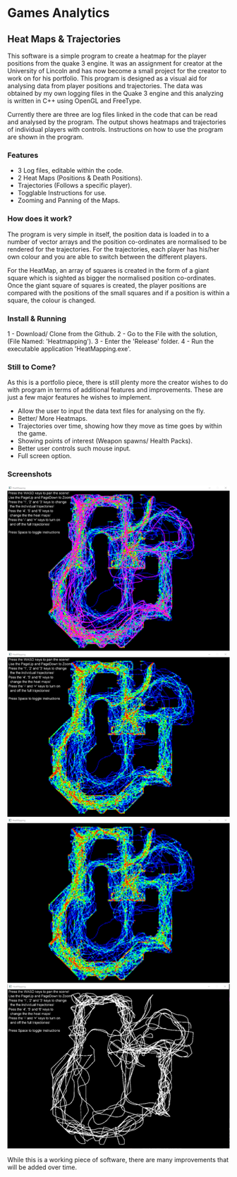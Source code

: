 # Games Analytics
## Heat Maps & Trajectories

This software is a simple program to create a heatmap for the player positions from the quake 3 engine. It was an assignment for creator at the University of Lincoln and has now become a small project for the creator to work on for his portfolio. This program is designed as a visual aid for analysing data from player positions and trajectories. The data was obtained by my own logging files in the Quake 3 engine and this analyzing is written in C++ using OpenGL and FreeType.

Currently there are three are log files linked in the code that can be read and analysed by the program. The output shows heatmaps and trajectories of individual players with controls. Instructions on how to use the program are shown in the program.

### Features
- 3 Log files, editable within the code.
- 2 Heat Maps (Positions & Death Positions).
- Trajectories (Follows a specific player).
- Togglable Instructions for use.
- Zooming and Panning of the Maps.

### How does it work?
The program is very simple in itself, the position data is loaded in to a number of vector arrays and the position co-ordinates are normalised to be rendered for the trajectories. For the trajectories, each player has his/her own colour and you are able to switch between the different players.

For the HeatMap, an array of squares is created in the form of a giant square which is sighted as bigger the normalised position co-ordinates. Once the giant square of squares is created, the player positions are compared with the positions of the small squares and if a position is within a square, the colour is changed. 

### Install & Running
1 - Download/ Clone from the Github.
2 - Go to the File with the solution, (File Named: 'Heatmapping').
3 - Enter the 'Release' folder.
4 - Run the executable application 'HeatMapping.exe'.

### Still to Come?
As this is a portfolio piece, there is still plenty more the creator wishes to do with program in terms of additional features and improvements. These are just a few major features he wishes to implement.
- Allow the user to input the data text files for analysing on the fly.
- Better/ More Heatmaps.
- Trajectories over time, showing how they move as time goes by within the game.
- Showing points of interest (Weapon spawns/ Health Packs).
- Better user controls such mouse input.
- Full screen option.

### Screenshots
![Screenshot](https://github.com/Noxsolum/GamesAnalytics/blob/master/Screenshots/Heat%26Traj.png)
![Screenshot](https://github.com/Noxsolum/GamesAnalytics/blob/master/Screenshots/Heat1.png)
![Screenshot](https://github.com/Noxsolum/GamesAnalytics/blob/master/Screenshots/Heat2.png)
![Screenshot](https://github.com/Noxsolum/GamesAnalytics/blob/master/Screenshots/Traj1.png)

While this is a working piece of software, there are many improvements that will be added over time.
